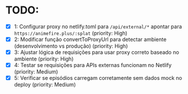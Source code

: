 # TODO:

- [x] 1: Configurar proxy no netlify.toml para `/api/external/*` apontar para `https://animefire.plus/:splat` (priority: High)
- [x] 2: Modificar função convertToProxyUrl para detectar ambiente (desenvolvimento vs produção) (priority: High)
- [x] 3: Ajustar lógica de requisições para usar proxy correto baseado no ambiente (priority: High)
- [x] 4: Testar se requisições para APIs externas funcionam no Netlify (priority: Medium)
- [x] 5: Verificar se episódios carregam corretamente sem dados mock no deploy (priority: Medium)
